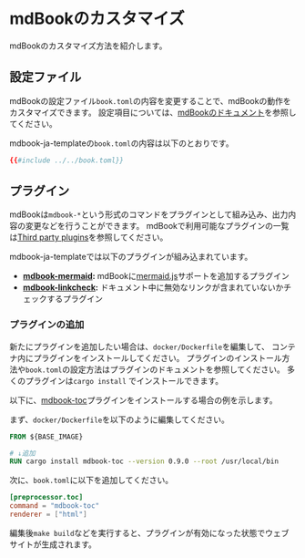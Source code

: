 # mdBookのカスタマイズ

mdBookのカスタマイズ方法を紹介します。

## 設定ファイル

mdBookの設定ファイル`book.toml`の内容を変更することで、mdBookの動作をカスタマイズできます。
設定項目については、[mdBookのドキュメント]を参照してください。

mdbook-ja-templateの`book.toml`の内容は以下のとおりです。

```toml
{{#include ../../book.toml}}
```

## プラグイン

mdBookは`mdbook-*`という形式のコマンドをプラグインとして組み込み、出力内容の変更などを行うことができます。
mdBookで利用可能なプラグインの一覧は[Third party plugins]を参照してください。

mdbook-ja-templateでは以下のプラグインが組み込まれています。

* **[mdbook-mermaid]:** mdBookに[mermaid.js]サポートを追加するプラグイン
* **[mdbook-linkcheck]:** ドキュメント中に無効なリンクが含まれていないかチェックするプラグイン

### プラグインの追加

新たにプラグインを追加したい場合は、`docker/Dockerfile`を編集して、
コンテナ内にプラグインをインストールしてください。
プラグインのインストール方法や`book.toml`の設定方法はプラグインのドキュメントを参照してください。
多くのプラグインは`cargo install` でインストールできます。

以下に、[mdbook-toc]プラグインをインストールする場合の例を示します。

まず、`docker/Dockerfile`を以下のように編集してください。

```Dockerfile
FROM ${BASE_IMAGE}

# ↓追加
RUN cargo install mdbook-toc --version 0.9.0 --root /usr/local/bin
```

次に、`book.toml`に以下を追加してください。

```toml
[preprocessor.toc]
command = "mdbook-toc"
renderer = ["html"]
```

編集後`make build`などを実行すると、プラグインが有効になった状態でウェブサイトが生成されます。

[mdBookのドキュメント]: https://rust-lang.github.io/mdBook/format/configuration/index.html
[Third party plugins]: https://github.com/rust-lang/mdBook/wiki/Third-party-plugins
[mdbook-mermaid]: https://github.com/badboy/mdbook-mermaid
[mermaid.js]: https://mermaidjs.github.io/
[mdbook-linkcheck]: https://github.com/Michael-F-Bryan/mdbook-linkcheck
[mdbook-toc]: https://github.com/badboy/mdbook-toc
